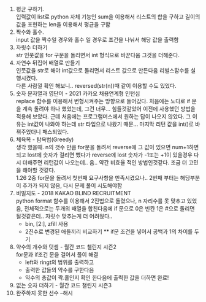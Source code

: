 1. 평균 구하기.</br>
    입력값이 list로 python 자체 기능인 sum을 이용해서 리스트의 합을 구하고 길이의 값을 표현하는 len을 이용해서 평균을 구함
2. 짝수와 홀수.</br>
    input 값을 짝수일 경우와 홀수 일 경우로 조건을 나눠서 해당 값을 출력함
3. 자릿수 더하기</br>
    str 인풋값을 for 구문을 돌리면서 int 형식으로 바꾼다움 그것을 더해준다.
4. 자연수 뒤집어 배열로 만들기</br>
    인풋값을 str로 해야 int값으로 돌리면서 리스트 값으로 만든다음 리벌스함수를 실행시켰다.</br>
    다른 사람껄 확인 해보니.. reversed(str(n))때 같이 이용할 수도 있었다.
5. 숫자 문자열과 영단어 - 2021 카카오 채용연계형 인턴십</br>
    replace 함수를 이용해서 변형시켜주는 방향으로 들어갔다. 처음에는 노다로 if 문을 계속 돌려야 하나 했었는데, 그건 너무... 힘들것같았어 이전에 사용했던 방법을 적용해 보았다. 근데 처음에는 프로그램머스에서 원하는 답이 나오지 않았다. 그 이유는 int값이 나와야 하는데 str 타입으로 나왔기 때문... 마지막 리턴 값을 int()로 바꿔주었더니 패스되었다.
6. 체육복 - 탐욕법(Greedy)</br>
    생각 했을때. n의 갯수 만큼 for문을 돌려서 reverse에 그 값이 있으면 num+1하면 되고 lost에 숫자가 걸리면 뺐다가 reverse에 lost 숫자가 -1또는 +1이 있을경우 다시 더해주면 리턴값이 나오는데.. 음.. 약간 비효율 적인 방법인것같다. 조금 더 고민을 해야할 것같다. </br>
    1.26 2중 for문을 돌려서 첫번째 요구사항을 만족시켰으나.. 2번째 부터는 해당부분이 추가가 되지 않음, 다시 문제 풀이 시도해야함
7. 비밀지도 - 2018 KAKAO BLIND RECRUITMENT</br>
    python format 함수를 이용해서 2진법으로 돌렸으나, n 자리수를 못 맞추고 있었음, 전체적으로는 두개의 배열을 합친다음에 if 문으로 0은 빈칸 1은 #으로 돌리면 될것같은데.. 자릿수 맞추는게 더 어려웠다..
    * bin, [2:], zfill 사용
    * 2진수로 변경된 애들끼리 비교하기
    ** if문 조건을 넣어서 공백과 1의 차이를 두기
8. 약수의 개수와 덧셈 - 월간 코드 챌린지 시즌2</br>
    for문과 if조건 문을 걸어서 풀이 해결</br>
    * left와 ringt의 범위를 출력하고
    * 출력한 값들의 약수를 구한다음
    * 약수의 총값이 짝.홀인지 확인 한다음에 출력한 값을 더하면 완료!
9. 없는 숫자 더하기 - 월간 코드 챌린지 시즌3
10. 완주하지 못한 선수 –해시
